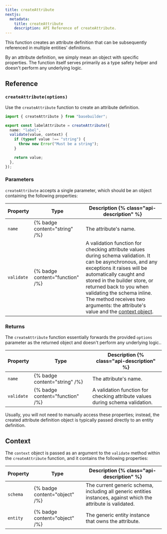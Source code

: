 ```yaml
---
title: createAttribute
nextjs:
  metadata:
    title: createAttribute
    description: API Reference of createAttribute.
---
```


This function creates an attribute definition that can be subsequently referenced in multiple entities' definitions.

By an attribute definition, we simply mean an object with specific properties. The function itself serves primarily as a type safety helper and doesn't perform any underlying logic.

## Reference

### `createAttribute(options)`

Use the `createAttribute` function to create an attribute definition.

```typescript
import { createAttribute } from "basebuilder";

export const labelAttribute = createAttribute({
  name: "label",
  validate(value, context) {
    if (typeof value !== "string") {
      throw new Error("Must be a string");
    }

    return value;
  },
});
```

### Parameters

`createAttribute` accepts a single parameter, which should be an object containing the following properties:

| Property   | Type                            | Description {% class="api-description" %}                                                                                                                                                                                                                                                                                                                |
| ---------- | ------------------------------- | -------------------------------------------------------------------------------------------------------------------------------------------------------------------------------------------------------------------------------------------------------------------------------------------------------------------------------------------------------- |
| `name`     | {% badge content="string" /%}   | The attribute's name.                                                                                                                                                                                                                                                                                                                                    |
| `validate` | {% badge content="function" /%} | A validation function for checking attribute values during schema validation. It can be asynchronous, and any exceptions it raises will be automatically caught and stored in the builder store, or returned back to you when validating the schema inline. The method receives two arguments: the attribute's value and the [context object](#context). |

### Returns

The `createAttribute` function essentially forwards the provided `options` parameter as the returned object and doesn't perform any underlying logic..

| Property   | Type                            | Description {% class="api-description" %}                                     |
| ---------- | ------------------------------- | ----------------------------------------------------------------------------- |
| `name`     | {% badge content="string" /%}   | The attribute's name.                                                         |
| `validate` | {% badge content="function" /%} | A validation function for checking attribute values during schema validation. |

Usually, you will not need to manually access these properties; instead, the created attribute definition object is typically passed directly to an entity definition.

## Context

The `context` object is passed as an argument to the `validate` method within the `createAttribute` function, and it contains the following properties:

| Property | Type                          | Description {% class="api-description" %}                                                                       |
| -------- | ----------------------------- | --------------------------------------------------------------------------------------------------------------- |
| `schema` | {% badge content="object" /%} | The current generic schema, including all generic entities instances, against which the attribute is validated. |
| `entity` | {% badge content="object" /%} | The generic entity instance that owns the attribute.                                                            |

